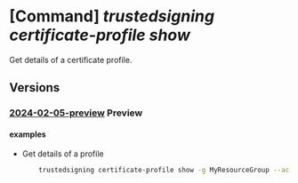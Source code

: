 # [Command] _trustedsigning certificate-profile show_

Get details of a certificate profile.

## Versions

### [2024-02-05-preview](/Resources/mgmt-plane/L3N1YnNjcmlwdGlvbnMve30vcmVzb3VyY2Vncm91cHMve30vcHJvdmlkZXJzL21pY3Jvc29mdC5jb2Rlc2lnbmluZy9jb2Rlc2lnbmluZ2FjY291bnRzL3t9L2NlcnRpZmljYXRlcHJvZmlsZXMve30=/2024-02-05-preview.xml) **Preview**

<!-- mgmt-plane /subscriptions/{}/resourcegroups/{}/providers/microsoft.codesigning/codesigningaccounts/{}/certificateprofiles/{} 2024-02-05-preview -->

#### examples

- Get details of a profile
    ```bash
        trustedsigning certificate-profile show -g MyResourceGroup --account-name MyAccount -n MyProfile
    ```
